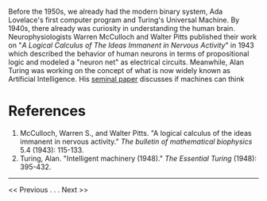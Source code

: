 Before the 1950s, we already had the modern binary system, Ada Lovelace's first computer program and Turing's Universal Machine. By 1940s, there already was curiosity in understanding the human brain. Neurophysiologists Warren McCulloch and Walter Pitts published their work on "*A Logical Calculus of The Ideas Immanent in Nervous Activity*" in 1943 which described the behavior of human neurons in terms of propositional logic and modeled a "neuron net" as electrical circuits. Meanwhile, Alan Turing was working on the concept of what is now widely known as Artificial Intelligence. His [seminal paper](https://academic.oup.com/mind/article/LIX/236/433/986238) 
discusses if machines can think

# References
1. McCulloch, Warren S., and Walter Pitts. "A logical calculus of the ideas immanent in nervous activity." _The bulletin of mathematical biophysics_ 5.4 (1943): 115-133.
2. Turing, Alan. "Intelligent machinery (1948)." _The Essential Turing_ (1948): 395-432.
---
<< Previous . . .   Next >>
<!--stackedit_data:
eyJwcm9wZXJ0aWVzIjoibGF5b3V0OiBhcnRpY2xlXG50aXRsZT
ogXCJQcmVjdXJzb3JzIGJlZm9yZSAxOTUwc1wiXG5zaWRlYmFy
OlxuICBuYXY6IGxheW91dHNcbiIsImhpc3RvcnkiOlstMTQ1NT
Y5MTk0NSwtNTY0NTUyMjk2LC0xNjcxNjI2MTQsLTQ4NzU2ODQ3
Nl19
-->